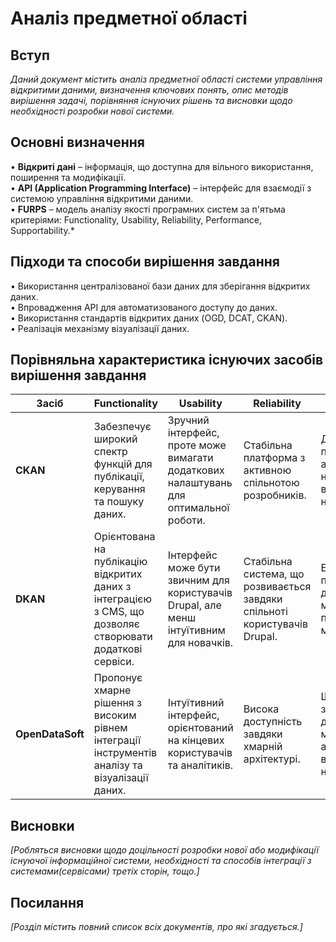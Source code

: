 # Аналіз предметної області

## Вступ

*Даний документ містить аналіз предметної області системи управління відкритими даними, визначення ключових понять, опис методів вирішення задачі, порівняння існуючих рішень та висновки щодо необхідності розробки нової системи.*


## Основні визначення

•	**Відкриті дані** – інформація, що доступна для вільного використання, поширення та модифікації.\
•	**API (Application Programming Interface)** – інтерфейс для взаємодії з системою управління відкритими даними.\
•	**FURPS** – модель аналізу якості програмних систем за п'ятьма критеріями: Functionality, Usability, Reliability, Performance, Supportability.* 

## Підходи та способи вирішення завдання

•	Використання централізованої бази даних для зберігання відкритих даних.\
•	Впровадження API для автоматизованого доступу до даних.\
•	Використання стандартів відкритих даних (OGD, DCAT, CKAN).\
•	Реалізація механізму візуалізації даних.

## Порівняльна характеристика існуючих засобів вирішення завдання

| Засіб            | Functionality                                                                                   | Usability                                                                                                     | Reliability                                                                              | Performance                                                                                           | Supportability                                                                                        |
|------------------|-------------------------------------------------------------------------------------------------|---------------------------------------------------------------------------------------------------------------|------------------------------------------------------------------------------------------|------------------------------------------------------------------------------------------------------|-------------------------------------------------------------------------------------------------------|
| **CKAN**         | Забезпечує широкий спектр функцій для публікації, керування та пошуку даних.                     | Зручний інтерфейс, проте може вимагати додаткових налаштувань для оптимальної роботи.                            | Стабільна платформа з активною спільнотою розробників.                                    | Добра продуктивність, але потребує налаштувань при високих навантаженнях.                             | Відкрите ПЗ з можливістю кастомізації та інтеграції.                                                    |
| **DKAN**         | Орієнтована на публікацію відкритих даних з інтеграцією з CMS, що дозволяє створювати додаткові сервіси. | Інтерфейс може бути звичним для користувачів Drupal, але менш інтуїтивним для новачків.                          | Стабільна система, що розвивається завдяки спільноті користувачів Drupal.                   | Ефективна при помірних обсягах даних, проте може виникати проблема із масштабуванням.                 | Добре документована система, але кастомізація може вимагати спеціалізованих знань.                        |
| **OpenDataSoft** | Пропонує хмарне рішення з високим рівнем інтеграції інструментів аналізу та візуалізації даних.    | Інтуїтивний інтерфейс, орієнтований на кінцевих користувачів та аналітиків.                                    | Висока доступність завдяки хмарній архітектурі.                                           | Швидке завантаження даних та масштабованість, адаптоване до високих навантажень.                      | Можливість швидкого оновлення та інтеграції з іншими сервісами, проте кастомізація може бути обмеженою.   |


## Висновки

*[Робляться висновки щодо доцільності розробки нової або модифікації існуючої інформаційної системи, необхідності та способів інтеграції з системами(сервісами) третіх сторін, тощо.]*

## Посилання

*[Розділ містить повний список всіх документів, про які згадується.]*
